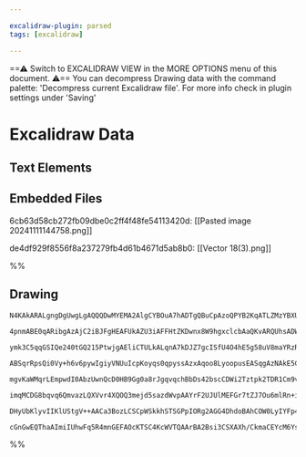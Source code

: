 ```yaml
---

excalidraw-plugin: parsed
tags: [excalidraw]

---
```

==⚠  Switch to EXCALIDRAW VIEW in the MORE OPTIONS menu of this document. ⚠== You can decompress Drawing data with the command palette: 'Decompress current Excalidraw file'. For more info check in plugin settings under 'Saving'


# Excalidraw Data
## Text Elements
## Embedded Files
6cb63d58cb272fb09dbe0c2ff4f48fe54113420d: [[Pasted image 20241111144758.png]]

de4df929f8556f8a237279fb4d61b4671d5ab8b0: [[Vector 18(3).png]]

%%
## Drawing
```compressed-json
N4KAkARALgngDgUwgLgAQQQDwMYEMA2AlgCYBOuA7hADTgQBuCpAzoQPYB2KqATLZMzYBXUtiRoIACyhQ4zZAHoFAc0JRJQgEYA6bGwC2CgF7N6hbEcK4OCtptbErHALRY8RMpWdx8Q1TdIEfARcZgRmBShcZQUebQBWbR4aOiCEfQQOKGZuAG1wMFAwYuh4cXRCfWikfhLGFnYuNAB2Wsh61k4AOU4xbmaADgA2eIBGePi+AshCDmIsbghcAAYU

4pnmABE0qARibgAzAjC2iBJFgHEAFUkAZU3iAFFHtZKDwnx8W9hgxclcbAaQKvARQUhsADWCAA6iR1NxRqdmGDIQhvjBfhJBB4QRBwX5JBxwjk0IjphA2HAAWoYAjlstTtZlJjUAzyZhuM4AMzLACc2mayy5ox48VOtLQzh4XK52i5Qy5ouWzUVABYeKMBgMkSioQBhNj4NikRYAYnpFtWp00AIhynxcwNRpNEjB1mYVMCWVxFDhkm48Xpp0kCEI

ymk3C5qqGSIQe240tGQ215PtwjgAEliCTULkALqnA7kDJZ7gcISfU4O4hE5g58uV8maYRzR7BDJZHP505CODEXC7faklWjLnNIYaoZJ1rkogcCFliv4U5G7BQoeoI74E7k5EDoQ5iCIOazZS497BUsSIbYTQK4jxAa3njNHgHTR84iaBDLbBvg6qgBAwHAg8SqqMo7qss+xIu45T5OsYBkohozTHmBQAL61EUJTnBI+C8gAsgAqgAEryVzxAA0tg

ABSqrRpsQi0Vy+h6v6pywIgiyVNUuIcpKoyqs0qpyssAzxAqoo8LyoopusEASqgAzNAkE5CcsPADBBQwjLypy+sQ8JoFpAxsgpIZhhGJkyYyHDMuU5klMi4L6oaxqLG6HAergXpQLiNprmmQiOu5LroF5Pl+eeHxfD85QQNi5w6q5MJ+gmKWouiLKJYayXkvi4a1jmyElJS1KwHSTmQMFmbZnkBbkkWuAlhuDbLuSszzAJ6C4KMuLVsVi6NgpYTx

mgvKaWMqrLEmpwdI0AbzUwnQcD0HB9Gg0a8rJgqvqchBbDs42bscCDWi2Tztpk2TDR1Cm9v2g4IiOY7jq+70rrMC5oO1K5sGuJ1bjuo1RFAB6LMejj2TFl4bhA8yqsQByybyBwSZJ6O4NKH1o5oSNTvjQzNKMD64JoAwfrizBwXk0xIW0SFoZh4CNZAuBwHA3wDuUOHQCGGSLP2pALrUDCEAgFAAEK2sFoXOmaBxK8rrwQNgIh+Rmuz6N8qVOh5E

imqMCDG8bqvq6QmvazLQXVvr4XQOQ3mejd5sazdWvpAAYrF2UJUlMEFGr7tZJ7Ou6mlRn+iZYsW1b6S61l8WLAHbuWx72sAErCEVxIIrHIdQGHADyVLYDSVUF+nofa17nBQF7LUfEpYpB3HGfe/XtyEEY5Q8E5wfV0X2tXFgUAAIJEMoTToMEBz+VX8fh75E+W2wFAhrgbVLovHf6I8czj2vG8hPDvnglQu81+kR8X1cZSLNWqs0+CnwABqRjwcT

DHyUbKlyvIIKlUStgV++AACa3BozLCSCpWSkkhSTSGPpIORg2AGG4DhdoBAhCOW0LyIYFp4iYSvsPdI2cQo1jzhIJ+Yt7QkG7r3BMA96HEG+AgOAS0g6sMImweYB9ybBA3MDc63DSAkHtpg8kUtDTw1IMoG0AAKDUrReCjFUSo6grIEgAEpcSZwQMoCsvlH4KNwMonkWjpQMl4JY7R8Q9EkLboXROUJS5QEaPWHeQdmoZAMXMJgp4pEKUyIIk6YJ

cGnGwEQThaAImiIUhwFq5R4mnGEFAOcKTSC4KcWVTQAArBA2Bsi3CSXAXh/CkmaCEYcM6YsAQeMYFcdB+BgklC4v7NIxTFpRIPFAAw99uK/W8QpVc65anbgSSUfAoQJ7dKaS0u6LMwBYToBecImCMIgAwkAA
```
%%